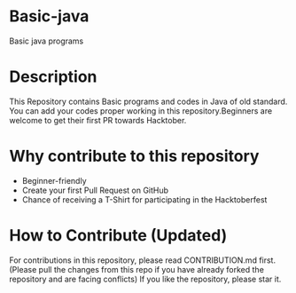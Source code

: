 # Basic-java
Basic java programs

# Description

This Repository contains Basic programs and codes in Java of old standard.
You can add your codes proper working in this repository.Beginners are welcome to get their first PR towards Hacktober.

# Why contribute to this repository
* Beginner-friendly
* Create your first Pull Request on GitHub
* Chance of receiving a T-Shirt for participating in the Hacktoberfest
# How to Contribute (Updated)
For contributions in this repository, please read CONTRIBUTION.md first. (Please pull the changes from this repo if you have already forked the repository and are facing conflicts) If you like the repository, please star it.
